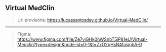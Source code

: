 ## Virtual MedClin

> Url provisória: https://lucassantosdev.github.io/Virtual-MedClin/

---

> Figma: https://www.figma.com/file/Ze7viGHk0hWSnbT5iP81eU/Virtual-Medclin?type=design&node-id=0-1&t=ZxO2qHsN4fasjqbA-0